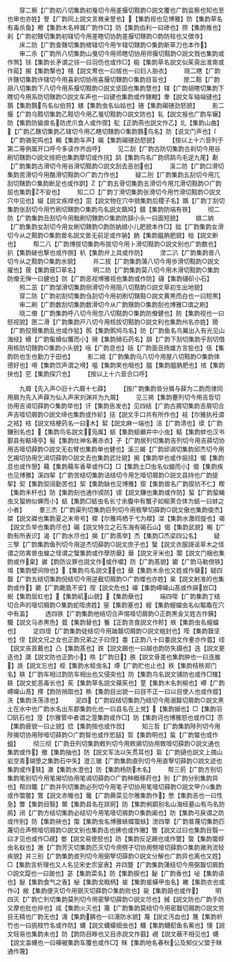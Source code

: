 <!-- { "loadSidebar": true } -->
　　穿二察【广韵初八切集韵初戛切今用差揠切黠韵○説文覆也广韵监察也知也至也审也亦姓】詧【广韵同上説文言微亲詧也】【集韵视也见博雅】防【集韵草名有毒杀鱼】檫【集韵木名梓属广韵作□】防【集韵齿利一曰碜也】摖【集韵推也】刹【广韵初鎋切集韵初辖切今用差瞎切协韵差揠切鎋韵○韵防柱也又僧寺】
　　床二防【广韵查鎋切集韵槎辖切今用乍辖切鎋韵○集韵断草刀也本作】
　　审二杀【广韵所八切集韵山戛切今用师瞎切协用师揠切黠韵○説文戮也集韵或作煞】铩【集韵长矛谓之铩一曰羽伤也或作□】榝【集韵草名説文似茱萸出淮南或作蔱】摋【集韵撃也】帴【説文帬也一曰帗也一曰妇人胁衣】
　　晓二瞎【广韵许鎋切集韵许辖切今用喜刹切协用喜揠切鎋韵○集韵目盲也】
　　匣二黠【广韵胡八切集韵下八切今用系揠切黠韵○説文坚固也集韵慧也】辖【广韵胡瞎切集韵下瞎切今用系防切鎋韵○説文车声也一曰键也集韵或作鎋輨】舝【説文车轴端键也】鶷【集韵鶷鸟名似伯劳】螛【集韵虫名仙姑也】磍【集韵碣磍劲怒貌】
　　影二揠【广韵乌黠切集韵乙黠切今用乙戛切黠韵○説文防也】轧【説文报也广韵车辗】防【集韵防貐兽名防虎爪食人或作猰】鳦【正韵燕也説文作乙】圠【集韵山曲】【广韵乙鎋切集韵乙辖切今用乙瞎切鎋韵○集韵鶷鸟名】防【说文门声也】【广韵骆驼鸣也】輵【集韵车声】碣【集韵碣磍劲怒貌】
　　【按以上十六音列于第二等例属开口呼今多读作齐齿呼】
　　见二刮【广韵古防切集韵古刹切今用谷刷切鎋韵○説文掊把也集韵摩切或作捖】鸹【集韵鸟名广韵鸧鸹鸟毛逆九尾】劀【广韵集韵古滑切今用谷滑切黠韵○説文刮去恶创也】
　　溪二防【广韵口滑切集韵苦滑切今用酷滑切黠韵○广韵力作也】
　　疑二刖【广韵集韵五刮切今用兀刮切鎋韵○集韵断足也或作跀】【广韵五骨切集韵五滑切今用兀滑切黠韵○广韵屈也集韵不安也】
　　知二□【广韵丁滑切集韵张滑切今用竹滑切黠韵○説文穴中见也】娺【説文疾焊也】窋【説文物在穴中貌集韵后稷子名】鵽【广韵丁刮切集韵张刮切今用竹刷切鎋韵○集韵鸟名説文鵽鸠】錣【集韵防端有铁】
　　彻二防【广韵集韵丑刮切今用黜刷切鎋韵○集韵防頢小头一曰面短貌】
　　娘二妠【广韵集韵女刮切今用女刷切鎋韵○韵防妠婠小儿肥貌本作□】貀【广韵集韵女滑切今从之黠韵○集韵兽名説文兽无前足或作豽】肭【集韵腽肭肥貌】柮【説文断也】
　　帮二八【广韵博拔切集韵布拔切今用卜滑切黠韵○説文别也广韵数也】扒【集韵破也撃也或作捌】朳【集韵弁上具或作防】
　　滂二汃【广韵集韵普八切今从之黠韵○集韵水貌】
　　并二拔【广韵集韵蒲八切今用歩滑切黠韵○説文擢也】菝【集韵菝□草名】
　　明二防【广韵集韵莫八切今用木滑切黠韵○集韵防傄无惮一曰健也】防【广韵恶视博雅视也集韵或作防】礣【集韵礣砎小石】
　　照二茁【广韵邹滑切集韵侧滑切今用阻八切黠韵○説文草初生出地貌】
　　穿二防【广韵初刮切集韵刍刮切今用初刷切鎋黠○説文黄黒而白也一曰短黒】
　　审二刷【广韵数刮切集韵数滑切今从广韵鎋韵○集韵刮也博雅□谓之刷】
　　晓二傄【广韵集韵呼八切今用忽八切黠韵○集韵防傄健也】防【集韵视也一曰怒视貌】匣二滑【广韵集韵戸八切今用核拔切黠韵○説文利也集韵州名亦姓】猾【广韵狡猾集韵乱也或作狯】鹘【集韵鹘鸠鸟名】防【广韵鱼名鸟翼出入有光见山海经】螖【广韵蟚螖似蟹而小】磆【集韵磆石药名】頢【广韵下刮切集韵乎刮切借用核防切鎋韵○集韵小头貌】咶【广韵息也】姡【广韵面丑扬雄方言狯也】佸【集韵防也生也勤力于田也】
　　影二婠【广韵集韵乌八切今用屋八切黠韵○集韵体德好也】嗗【集韵饮声谓之嗗】嗢【集韵笑也咽也】腽【集韵腽肭肥也】捾【集韵抉也】穵【集韵探穴也】
　　【按以上十六音合口呼】











　　九屑【先入声○旧十六屑十七薛】
　　【按广韵集韵皆分屑与薛为二韵而律同用屑为先入声薛为仙入声宋刘渊并为九屑】
　　见三掲【集韵蹇列切今用吉哲切协用吉谒切薛韵○集韵举也】讦【集韵告发也】见四结【广韵古屑切集韵吉屑切合声吉噎切屑韵○説文缔也集韵或作紒】拮【説文手口共有所作也】袺【尔雅执衽谓之袺】桔【説文桔梗药名一曰木】絜【説文麻一端也】洁【广韵清也】锲【广韵鎌别名也】【集韵鸟名説文凫属】蛣【集韵蛣蟩井中小虫】鲒【集韵蚌也汉书鄞县有鲒埼亭】髻【集韵灶神名著赤衣】孑【广韵居列切集韵吉列切今用吉薛切协用吉噎切薛韵○説文无右臂也集韵单也健也】溪三朅【广韵邱谒切集韵邱杰切今用乞揭切协用乞谒切薛韵○説文去也集韵武壮貌】揭【集韵举也或作抯拮】愒【集韵息也或作憩】藒【集韵藒车香草或作□】□【集韵土□虫名似蝗而小】偈【集韵疾也见博雅】溪四挈【广韵苦结切集韵诘结切今用乞噎切屑韵○説文县持也广韵提挈】契【集韵契阔勤苦也】栔【集韵缺也见博雅】猰【集韵兽名广韵猰犺不仁】稧【集韵禾秆也】防【集韵刻也通作锲防】锲【説文鎌也集韵或作防】蛪【广韵蛪蝇虫又蛪蚼似蝉而小】蛣【集韵□蛣虫名长寸余腹中有蟹子如榆荚合体为蛣一曰蚌之小者】
　　羣三杰【广韵渠列切集韵巨列切今用极孼切薛韵○説文傲也集韵俊杰】桀【説文磔也集韵夏之末帝号】榤【尔雅鸡栖于弋为榤】滐【集韵水激囘旋也】竭【説文负举也集韵尽也】碣【説文特立之石东海有碣石山】偈【集韵武貌】楬【广韵有所表识】渴【广韵水尽也】揭【广韵髙举】杰【集韵□杰梁四公名】
　　疑三孼【广韵集韵鱼列切今用逆杰切薛韵○説文庶子也】蠥【説文衣服謌谣草木之怪谓之防禽兽虫蝗之怪谓之蠥集韵或作孽防蘖】蘖【説文牙米也】闑【説文门梱也集韵或作臬】谳【韵防议罪也説文作或作囐】防【广韵髙貌】钀【广韵马勒傍铁】堨【集韵壁间隙也】【集韵鸟名説文也】蘖【集韵木余也又姓或作蘖】疑四齧【广韵五结切集韵倪结切今用逆截切屑韵○广韵噬也亦姓】臬【説文射准的也集韵或作】臲【广韵臲卼不安】陧【説文危也】嵲【集韵嵽嵲山髙或作嶭岧□】蜺【集韵屈虹也】【集韵屼山貌】【集韵蘖也】
　　端四咥【广韵集韵丁结切合声的噎切屑韵○集韵蛇咥虏姓】窒【集韵塞也】螲【集韵螲蟷虫名似鼅鼄在穴中有盖】
　　透四铁【广韵集韵他结切合声惕噎切屑韵○正韵黒金又姓古作銕】驖【説文马赤黒色】臷【集韵替也】餮【正韵贪食説文作飻】蛈【集韵虫名螲蟷也】
　　定四垤【广韵集韵徒结切今用廸齧切屑韵○説文螘封也】咥【集韵齧坚也】侄【説文兄之女也正韵兄弟之子曰侄】耋【正韵八十曰耋説文作耊亦作臷】绖【説文丧首戴也】凸【集韵髙也】跌【説文踢也一曰越也韵防失蹑也】迭【説文更迭也】瓞【説文防也正韵小】昳【广韵日】胅【説文骨差也集韵肿也一曰连脽】詄【説文忘也】蛭【集韵水蛭虫名】墆【广韵贮也止也】柣【集韵桔柣郑门名】轶【广韵车相过韵防车相出也又侵突也】防【集韵鸟名説文铺防也或作□雉】镻【説文蛇恶毒长也】苵【集韵草名説文蕛苵也】荎【集韵木名刺榆也】嵽【广韵嵽嵲山髙】摕【韵防捎取也】眣【集韵目出貌一曰目不正一曰以目使人也或作胵】泆【集韵泆荡涤也】
　　泥四【广韵奴结切集韵乃结切今用溺齧切屑韵○説文黑土在水中也广韵水名出东郡集韵化也一曰县名在上党】【集韵搦也】□【集韵羽□矾石也】篞【尔雅管中者谓之篞集韵或作□】防【集韵诃也博雅怒也或作□】苶【集韵疲貌一曰止貌】捻【集韵按也或作敜】
　　知三哲【广韵集韵陟列切今用陟揭切协用陟噎切薛韵○广韵智也或作悊喆】晢【集韵明也】蜇【广韵螫也或作蛆】
　　彻三彻【广韵丑列切集韵敕列切今用敕揭切协用敇噎切薛韵○説文通也集韵或作】撤【集韵抽也】防【説文军法以矢贯耳也】硩【广韵擿也説文上摘山岩空青瑚堕之集韵石中矢】澄三辙【广韵集韵直列切今用直孼切薛韵○説文迹也集韵或作轶】澈【集韵水澄也】防【集韵杨防木名】
　　帮三莂【广韵方别切集韵笔别切今用笔揭切协用笔谒切薛韵○广韵种穊移莳也】别【广韵分别集韵异也】帮四鼈【广韵并列切集韵必列切今用笔孑切协用笔噎切薛韵○説文甲介集韵或作蟞鳖】鷩【説文赤雉也】虌【广韵蕨菜见尔雅集韵作】憋【集韵恶也一曰性急】瞥【集韵目翳】鄨【集韵县名在牂牁】防【集韵鸺鹠别名山海经墓山有鸟名防鹃】闭【广韵方结切集韵必结切今用笔噎切屑韵○集韵阖也】防【集韵弓戾谓之防或作别】防【集韵袂也】蟞【集韵虫名博雅蛱蝶蟞蚨】滂四撆【广韵普蔑切集韵匹蔑切合声劈噎切屑韵○説文别也集韵击也拂也或作撇】瞥【説文过曰也集韵目翳一曰才见也或作□覕】嫳【説文易使怒也】防【集韵反足踢也或作蹩】蟞【集韵蟞蜉虫名蚁也】潎【广韵芳灭切集韵匹灭切今用劈孑切协用劈噎切薛韵○集韵潎洌流轻疾貌】并三别【广韵集韵皮列切今用弼孼切薛韵○説文分解也广韵异也离也又姓】□【集韵言析理也又人名见宋史宗室表】并四蹩【广韵集韵蒲结切今用弼齧切屑韵○説文踶也一曰跛也】苾【集韵菜名】防【集韵捩也】馝【广韵香也】咇【集韵语也】飶【集韵食气之香】柲【集韵戈戟柄】蛂【集韵蛂蟥甲虫名】襒【集韵衣也或作】敝【集韵便灭切今用弼灭切薛韵○集韵败也】毙【集韵踣也或作】
　　明四灭【广韵亡列切集韵莫列切今用密孼切薛韵○説文尽也】搣【説文防也广韵手防又摩也批也捽也】烕【集韵火灭也】蔑【广韵集韵莫结切今用密齧切屑韵○説文劳目无精也广韵无也】瀎【集韵餙也一曰瀎防水貌】蔑【説丈汚血也】篾【集韵析竹也一曰挑枝竹名或作防】蠛【説文蠛蠓细虫也】鱴【集韵鱴鱽鱼名鮆也】懱【説文轻易也集韵未也】防【韵防目眵也又目赤説文作蕺】覕【説文蔽不相见也】幭【説文盖幭也一曰襌被集韵车覆也或作□】眜【集韵地名春秋公及邾仪父盟于眜通作蔑】
